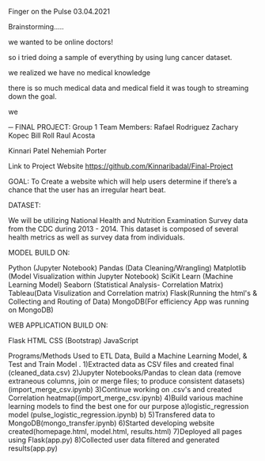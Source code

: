 Finger on the Pulse
03.04.2021

Brainstorming.....

we wanted to be online doctors!

so i tried doing a sample of everything by using lung cancer dataset.

we realized we have no medical knowledge


there is so much medical data and medical field it was tough to streaming down the goal.

we




─
FINAL PROJECT:  Group 1 Team Members: 
Rafael Rodriguez
Zachary Kopec
Bill Roll
Raul Acosta






Kinnari Patel
Nehemiah Porter

Link to Project Website https://github.com/Kinnaribadal/Final-Project

GOAL: To Create a website which will help users determine if there’s a chance that the user has an irregular heart beat.

DATASET:

We will be utilizing National Health and Nutrition Examination Survey data from the CDC during 2013 - 2014. This dataset is composed of several health metrics as well as survey data from individuals.

MODEL BUILD ON:

Python (Jupyter Notebook)
Pandas (Data Cleaning/Wrangling)
Matplotlib (Model Visualization within Jupyter Notebook)
SciKit Learn (Machine Learning Model)
Seaborn (Statistical Analysis- Correlation Matrix)
Tableau(Data Visulization and Correlation matrix)
Flask(Running the html's & Collecting and Routing of Data)
MongoDB(For efficiency App was running on MongoDB)

WEB APPLICATION BUILD ON:

Flask
HTML
CSS (Bootstrap)
JavaScript


Programs/Methods Used to ETL Data, Build a Machine Learning Model, & Test and Train Model .
 1)Extracted data as CSV files and created final (cleaned_data.csv)
 2)Jupyter Notebooks/Pandas to clean data (remove extraneous columns, join or merge files; to produce consistent datasets) (import_merge_csv.ipynb)
 3)Continue working on .csv's and created Correlation heatmap((import_merge_csv.ipynb)
 4)Build various machine learning models to find the best one for our purpose
	a)logistic_regression model (pulse_logistic_regression.ipynb)
	b)
5)Transfered data to MongoDB(mongo_transfer.ipynb)
6)Started developing website created(homepage.html, model.html, results.html)
7)Deployed all pages using Flask(app.py)
8)Collected user data filtered and generated results(app.py)

 
